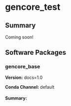 # gencore_test
## Summary

Coming soon!

## Software Packages

### gencore_base
**Version:** docs=1.0

**Conda Channel:** default

#### Summary:




